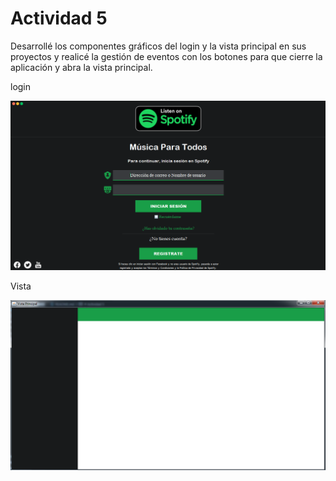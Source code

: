 # Actividad 5

Desarrollé los componentes gráficos del login y la vista principal en sus proyectos y realicé la gestión de eventos con los botones para que cierre la aplicación y abra la vista principal.

login

![login](./login.PNG)

Vista

![vista](./vista.PNG)
